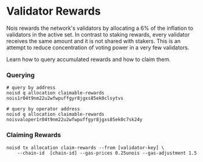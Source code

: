 # Validator Rewards

Nois rewards the network's validators by allocating a 6% of the inflation to
validators in the active set. In contrast to staking rewards, every validator
receives the same amount and it is not shared with stakers. This is an attempt
to reduce concentration of voting power in a very few validators.

Learn how to query accumulated rewards and how to claim them.

### Querying

```
# query by address
noisd q allocation claimable-rewards nois1r04t9nm22u2wfwpuffgyr8jgxs85ek0clsytvs

# query by operator address
noisd q allocation claimable-rewards noisvaloper1r04t9nm22u2wfwpuffgyr8jgxs85ek0c7sk24y
```

### Claiming Rewards

```
noisd tx allocation claim-rewards --from [validator-key] \
    --chain-id  [chain-id] --gas-prices 0.25unois --gas-adjustment 1.5
```
